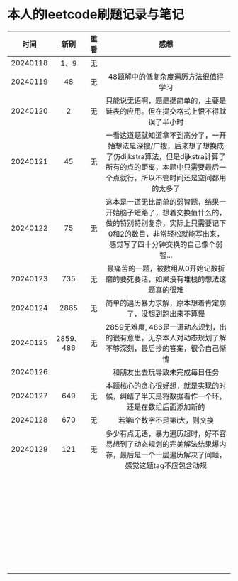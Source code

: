 # 本人的leetcode刷题记录与笔记

|   时间   |   新刷    | 重看  |                                                                                        感想                                                                                         |
| :------: | :-------: | :---: | :---------------------------------------------------------------------------------------------------------------------------------------------------------------------------------: |
| 20240118 |   1、9    |  无   |                                                                                                                                                                                     |
| 20240119 |    48     |  无   |                                                                        48题解中的低复杂度遍历方法很值得学习                                                                         |
| 20240120 |     2     |  无   |                                                   只能说无语啊，题是挺简单的，主要是链表的应用。但在提交格式上恨不得耽误了半小时                                                    |
| 20240121 |    45     |  无   | 一看这道题就知道拿不到高分了，一开始想法是深搜/广搜，后来想了想换成了仿dijkstra算法，但是dijkstra计算了所有的点的距离，本题中只需要最后一个点就行，所以不管时间还是空间都用的太多了 |
| 20240122 |    75     |  无   |     这本是一道无比简单的弱智题，结果一开始脑子短路了，想着交换值什么的，做的特别特别复杂，实际上只需要记下0和2的数目，非常轻松就能写出来，感觉写了四十分钟交换的自己像个弱智...     |
| 20240123 |    735    |  无   |                                                    最痛苦的一题，被数组从0开始记数折磨的要死要活，如果没有堆栈的想法这题真的很难                                                    |
| 20240124 |   2865    |  无   |                                                              简单的遍历暴力求解，原本想着肯定崩了，没想到跑出来不算慢                                                               |
| 20240125 | 2859、486 |  无   |                                       2859无难度, 486是一道动态规划，出的很有意思，无奈本人对动态规划了解不够深刻，最后抄的答案，很令自己惭愧                                       |
| 20240126 |           |       |                                                                           和朋友出去玩导致未完成每日任务                                                                            |
| 20240127 |    649    |  无   |                                             本题核心的贪心很好想，就是实现的时候，纠结了半天是将数据看作一个环，还是在数组后面添加新的                                              |
| 20240128 |    670    |  无   |                                                                            若第i个数字不是第i大，则交换                                                                             |
|20240129 | 121 | 无 | 多少有点无语，暴力遍历超时，好不容易想到了动态规划的完美解法结果爆内存，最后是一个一层遍历解决了问题，感觉这题tag不应包含动规|
|          |           |       |                                                                                                                                                                                     |
|          |           |       |                                                                                                                                                                                     |
|          |           |       |                                                                                                                                                                                     |
|          |           |       |                                                                                                                                                                                     |
|          |           |       |                                                                                                                                                                                     |
|          |           |       |                                                                                                                                                                                     |
|          |           |       |                                                                                                                                                                                     |
|          |           |       |                                                                                                                                                                                     |
|          |           |       |                                                                                                                                                                                     |
|          |           |       |                                                                                                                                                                                     |
|          |           |       |                                                                                                                                                                                     |
|          |           |       |                                                                                                                                                                                     |
|          |           |       |                                                                                                                                                                                     |
|          |           |       |                                                                                                                                                                                     |
|          |           |       |                                                                                                                                                                                     |
|          |           |       |                                                                                                                                                                                     |
|          |           |       |                                                                                                                                                                                     |
|          |           |       |                                                                                                                                                                                     |
|          |           |       |                                                                                                                                                                                     |
|          |           |       |                                                                                                                                                                                     |
|          |           |       |                                                                                                                                                                                     |
|          |           |       |                                                                                                                                                                                     |
|          |           |       |                                                                                                                                                                                     |
|          |           |       |                                                                                                                                                                                     |
|          |           |       |                                                                                                                                                                                     |
|          |           |       |                                                                                                                                                                                     |
|          |           |       |                                                                                                                                                                                     |
|          |           |       |                                                                                                                                                                                     |
|          |           |       |                                                                                                                                                                                     |
|          |           |       |                                                                                                                                                                                     |
|          |           |       |                                                                                                                                                                                     |
|          |           |       |                                                                                                                                                                                     |
|          |           |       |                                                                                                                                                                                     |
|          |           |       |                                                                                                                                                                                     |
|          |           |       |                                                                                                                                                                                     |
|          |           |       |                                                                                                                                                                                     |
|          |           |       |                                                                                                                                                                                     |
|          |           |       |                                                                                                                                                                                     |


